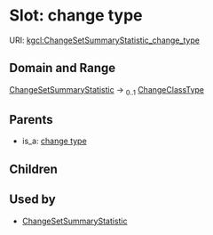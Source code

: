 
# Slot: change type




URI: [kgcl:ChangeSetSummaryStatistic_change_type](http://w3id.org/kgcl/ChangeSetSummaryStatistic_change_type)


## Domain and Range

[ChangeSetSummaryStatistic](ChangeSetSummaryStatistic.md) &#8594;  <sub>0..1</sub> [ChangeClassType](types/ChangeClassType.md)

## Parents

 *  is_a: [change type](change_type.md)

## Children


## Used by

 * [ChangeSetSummaryStatistic](ChangeSetSummaryStatistic.md)
